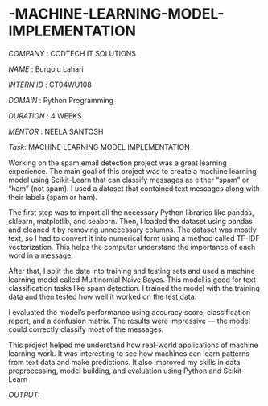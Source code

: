 # -MACHINE-LEARNING-MODEL-IMPLEMENTATION

*COMPANY* : CODTECH IT SOLUTIONS

*NAME* : Burgoju Lahari

*INTERN ID* : CT04WU108

*DOMAIN* : Python Programming

*DURATION* : 4 WEEKS

*MENTOR* : NEELA SANTOSH

*Task*: MACHINE LEARNING MODEL IMPLEMENTATION

Working on the spam email detection project was a great learning experience. The main goal of this project was to create a machine learning model using Scikit-Learn that can classify messages as either “spam” or “ham” (not spam). I used a dataset that contained text messages along with their labels (spam or ham).

The first step was to import all the necessary Python libraries like pandas, sklearn, matplotlib, and seaborn. Then, I loaded the dataset using pandas and cleaned it by removing unnecessary columns. The dataset was mostly text, so I had to convert it into numerical form using a method called TF-IDF vectorization. This helps the computer understand the importance of each word in a message.

After that, I split the data into training and testing sets and used a machine learning model called Multinomial Naive Bayes. This model is good for text classification tasks like spam detection. I trained the model with the training data and then tested how well it worked on the test data.

I evaluated the model’s performance using accuracy score, classification report, and a confusion matrix. The results were impressive — the model could correctly classify most of the messages.

This project helped me understand how real-world applications of machine learning work. It was interesting to see how machines can learn patterns from text data and make predictions. It also improved my skills in data preprocessing, model building, and evaluation using Python and Scikit-Learn

*OUTPUT:*



